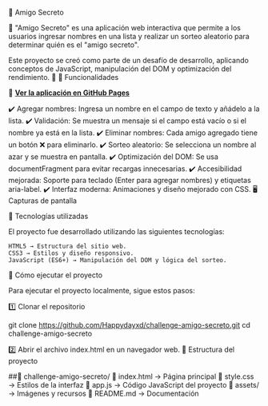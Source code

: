 🎁 Amigo Secreto

🎉 "Amigo Secreto" es una aplicación web interactiva que permite a los usuarios ingresar nombres en una lista y realizar un sorteo aleatorio para determinar quién es el "amigo secreto".

Este proyecto se creó como parte de un desafío de desarrollo, aplicando conceptos de JavaScript, manipulación del DOM y optimización del rendimiento. 🚀
📌 Funcionalidades

🔗 **[Ver la aplicación en GitHub Pages](https://happydayxd.github.io/challenge-amigo-secreto/)**

✔️ Agregar nombres: Ingresa un nombre en el campo de texto y añádelo a la lista.
✔️ Validación: Se muestra un mensaje si el campo está vacío o si el nombre ya está en la lista.
✔️ Eliminar nombres: Cada amigo agregado tiene un botón ❌ para eliminarlo.
✔️ Sorteo aleatorio: Se selecciona un nombre al azar y se muestra en pantalla.
✔️ Optimización del DOM: Se usa documentFragment para evitar recargas innecesarias.
✔️ Accesibilidad mejorada: Soporte para teclado (Enter para agregar nombres) y etiquetas aria-label.
✔️ Interfaz moderna: Animaciones y diseño mejorado con CSS.
🖥️ Capturas de pantalla

🚀 Tecnologías utilizadas

El proyecto fue desarrollado utilizando las siguientes tecnologías:

    HTML5 → Estructura del sitio web.
    CSS3 → Estilos y diseño responsivo.
    JavaScript (ES6+) → Manipulación del DOM y lógica del sorteo.

📜 Cómo ejecutar el proyecto

Para ejecutar el proyecto localmente, sigue estos pasos:

1️⃣ Clonar el repositorio

git clone https://github.com/Happydayxd/challenge-amigo-secreto.git
cd challenge-amigo-secreto

2️⃣ Abrir el archivo index.html en un navegador web.
🔧 Estructura del proyecto

##📂 challenge-amigo-secreto/
 📜 index.html → Página principal
 🎨 style.css → Estilos de la interfaz
 📜 app.js → Código JavaScript del proyecto
 📂 assets/ → Imágenes y recursos
 📜 README.md → Documentación